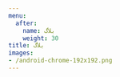 ```yaml
---
menu:
  after:
    name: بلاگ
    weight: 30
title: بلاگ
images:
- /android-chrome-192x192.png
---
```

